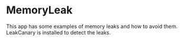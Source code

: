 # MemoryLeak
This app has some examples of memory leaks and how to avoid them. LeakCanary is installed to detect the leaks.
